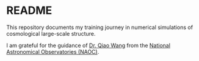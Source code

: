# README
This repository documents my training journey in numerical simulations of cosmological large-scale structure. 

I am grateful for the guidance of [Dr. Qiao Wang](https://nao.cas.cn/jypy/ds/ssds/202204/t20220406_6419582.html) from the [National Astronomical Observatories (NAOC)](https://english.nao.cas.cn/).
